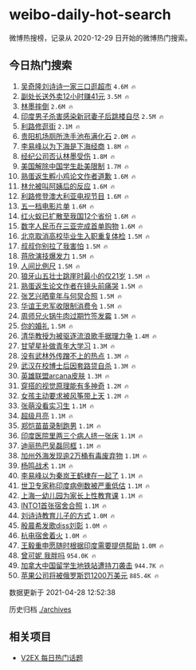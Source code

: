 # weibo-daily-hot-search

微博热搜榜，记录从 2020-12-29 日开始的微博热门搜索。

## 今日热门搜索

<!-- BEGIN -->

1. [吴奇隆刘诗诗一家三口逛超市](https://s.weibo.com/weibo?q=%23%E5%90%B4%E5%A5%87%E9%9A%86%E5%88%98%E8%AF%97%E8%AF%97%E4%B8%80%E5%AE%B6%E4%B8%89%E5%8F%A3%E9%80%9B%E8%B6%85%E5%B8%82%23&Refer=top) `4.6M 🔥`
1. [副处长送外卖12小时赚41元](https://s.weibo.com/weibo?q=%23%E5%89%AF%E5%A4%84%E9%95%BF%E9%80%81%E5%A4%96%E5%8D%9612%E5%B0%8F%E6%97%B6%E8%B5%9A41%E5%85%83%23&Refer=top) `3.5M 🔥`
1. [林墨摔倒](https://s.weibo.com/weibo?q=%23%E6%9E%97%E5%A2%A8%E6%91%94%E5%80%92%23&Refer=top) `2.6M 🔥`
1. [印度男子杀害感染新冠妻子后跳楼自尽](https://s.weibo.com/weibo?q=%E5%8D%B0%E5%BA%A6%E7%94%B7%E5%AD%90%E6%9D%80%E5%AE%B3%E6%84%9F%E6%9F%93%E6%96%B0%E5%86%A0%E5%A6%BB%E5%AD%90%E5%90%8E%E8%B7%B3%E6%A5%BC%E8%87%AA%E5%B0%BD&Refer=top) `2.5M 🔥`
1. [利路修逛街](https://s.weibo.com/weibo?q=%E5%88%A9%E8%B7%AF%E4%BF%AE%E9%80%9B%E8%A1%97&Refer=top) `2.1M 🔥`
1. [贵阳机场厕所洗手池布满化石](https://s.weibo.com/weibo?q=%23%E8%B4%B5%E9%98%B3%E6%9C%BA%E5%9C%BA%E5%8E%95%E6%89%80%E6%B4%97%E6%89%8B%E6%B1%A0%E5%B8%83%E6%BB%A1%E5%8C%96%E7%9F%B3%23&Refer=top) `2.0M 🔥`
1. [李易峰以为下海是下海经商](https://s.weibo.com/weibo?q=%23%E6%9D%8E%E6%98%93%E5%B3%B0%E4%BB%A5%E4%B8%BA%E4%B8%8B%E6%B5%B7%E6%98%AF%E4%B8%8B%E6%B5%B7%E7%BB%8F%E5%95%86%23&Refer=top) `1.8M 🔥`
1. [经纪公司否认林墨受伤](https://s.weibo.com/weibo?q=%23%E7%BB%8F%E7%BA%AA%E5%85%AC%E5%8F%B8%E5%90%A6%E8%AE%A4%E6%9E%97%E5%A2%A8%E5%8F%97%E4%BC%A4%23&Refer=top) `1.8M 🔥`
1. [美国解除中国学生赴美限制](https://s.weibo.com/weibo?q=%23%E7%BE%8E%E5%9B%BD%E8%A7%A3%E9%99%A4%E4%B8%AD%E5%9B%BD%E5%AD%A6%E7%94%9F%E8%B5%B4%E7%BE%8E%E9%99%90%E5%88%B6%23&Refer=top) `1.7M 🔥`
1. [熟蛋返生孵小鸡论文作者道歉](https://s.weibo.com/weibo?q=%23%E7%86%9F%E8%9B%8B%E8%BF%94%E7%94%9F%E5%AD%B5%E5%B0%8F%E9%B8%A1%E8%AE%BA%E6%96%87%E4%BD%9C%E8%80%85%E9%81%93%E6%AD%89%23&Refer=top) `1.6M 🔥`
1. [林允被叫阿姨后的反应](https://s.weibo.com/weibo?q=%23%E6%9E%97%E5%85%81%E8%A2%AB%E5%8F%AB%E9%98%BF%E5%A7%A8%E5%90%8E%E7%9A%84%E5%8F%8D%E5%BA%94%23&Refer=top) `1.6M 🔥`
1. [利路修登澳大利亚电视节目](https://s.weibo.com/weibo?q=%E5%88%A9%E8%B7%AF%E4%BF%AE%E7%99%BB%E6%BE%B3%E5%A4%A7%E5%88%A9%E4%BA%9A%E7%94%B5%E8%A7%86%E8%8A%82%E7%9B%AE&Refer=top) `1.6M 🔥`
1. [五一档电影片单](https://s.weibo.com/weibo?q=%23%E4%BA%94%E4%B8%80%E6%A1%A3%E7%94%B5%E5%BD%B1%E7%89%87%E5%8D%95%23&Refer=top) `1.6M 🔥`
1. [红火蚁已扩散至我国12个省份](https://s.weibo.com/weibo?q=%E7%BA%A2%E7%81%AB%E8%9A%81%E5%B7%B2%E6%89%A9%E6%95%A3%E8%87%B3%E6%88%91%E5%9B%BD12%E4%B8%AA%E7%9C%81%E4%BB%BD&Refer=top) `1.6M 🔥`
1. [数字人民币在三亚完成首单购物](https://s.weibo.com/weibo?q=%E6%95%B0%E5%AD%97%E4%BA%BA%E6%B0%91%E5%B8%81%E5%9C%A8%E4%B8%89%E4%BA%9A%E5%AE%8C%E6%88%90%E9%A6%96%E5%8D%95%E8%B4%AD%E7%89%A9&Refer=top) `1.6M 🔥`
1. [北京取消高校毕业生入职重复体检](https://s.weibo.com/weibo?q=%23%E5%8C%97%E4%BA%AC%E5%8F%96%E6%B6%88%E9%AB%98%E6%A0%A1%E6%AF%95%E4%B8%9A%E7%94%9F%E5%85%A5%E8%81%8C%E9%87%8D%E5%A4%8D%E4%BD%93%E6%A3%80%23&Refer=top) `1.5M 🔥`
1. [叔叔你别拉了我害怕](https://s.weibo.com/weibo?q=%23%E5%8F%94%E5%8F%94%E4%BD%A0%E5%88%AB%E6%8B%89%E4%BA%86%E6%88%91%E5%AE%B3%E6%80%95%23&Refer=top) `1.5M 🔥`
1. [蒋欣演技爆发力](https://s.weibo.com/weibo?q=%23%E8%92%8B%E6%AC%A3%E6%BC%94%E6%8A%80%E7%88%86%E5%8F%91%E5%8A%9B%23&Refer=top) `1.5M 🔥`
1. [人间比例尺](https://s.weibo.com/weibo?q=%E4%BA%BA%E9%97%B4%E6%AF%94%E4%BE%8B%E5%B0%BA&Refer=top) `1.5M 🔥`
1. [狼牙山五壮士跳崖时最小的仅21岁](https://s.weibo.com/weibo?q=%23%E7%8B%BC%E7%89%99%E5%B1%B1%E4%BA%94%E5%A3%AE%E5%A3%AB%E8%B7%B3%E5%B4%96%E6%97%B6%E6%9C%80%E5%B0%8F%E7%9A%84%E4%BB%8521%E5%B2%81%23&Refer=top) `1.5M 🔥`
1. [熟蛋返生论文作者在镜头前痛哭](https://s.weibo.com/weibo?q=%23%E7%86%9F%E8%9B%8B%E8%BF%94%E7%94%9F%E8%AE%BA%E6%96%87%E4%BD%9C%E8%80%85%E5%9C%A8%E9%95%9C%E5%A4%B4%E5%89%8D%E7%97%9B%E5%93%AD%23&Refer=top) `1.5M 🔥`
1. [张艺兴晒童年与何炅合照](https://s.weibo.com/weibo?q=%23%E5%BC%A0%E8%89%BA%E5%85%B4%E6%99%92%E7%AB%A5%E5%B9%B4%E4%B8%8E%E4%BD%95%E7%82%85%E5%90%88%E7%85%A7%23&Refer=top) `1.5M 🔥`
1. [华谊王忠军收限制消费令](https://s.weibo.com/weibo?q=%E5%8D%8E%E8%B0%8A%E7%8E%8B%E5%BF%A0%E5%86%9B%E6%94%B6%E9%99%90%E5%88%B6%E6%B6%88%E8%B4%B9%E4%BB%A4&Refer=top) `1.5M 🔥`
1. [周师兄火锅牛肉过期竹签发霉](https://s.weibo.com/weibo?q=%23%E5%91%A8%E5%B8%88%E5%85%84%E7%81%AB%E9%94%85%E7%89%9B%E8%82%89%E8%BF%87%E6%9C%9F%E7%AB%B9%E7%AD%BE%E5%8F%91%E9%9C%89%23&Refer=top) `1.5M 🔥`
1. [你的婚礼](https://s.weibo.com/weibo?q=%E4%BD%A0%E7%9A%84%E5%A9%9A%E7%A4%BC&Refer=top) `1.5M 🔥`
1. [清华教授为被驱逐流浪歌手据理力争](https://s.weibo.com/weibo?q=%23%E6%B8%85%E5%8D%8E%E6%95%99%E6%8E%88%E4%B8%BA%E8%A2%AB%E9%A9%B1%E9%80%90%E6%B5%81%E6%B5%AA%E6%AD%8C%E6%89%8B%E6%8D%AE%E7%90%86%E5%8A%9B%E4%BA%89%23&Refer=top) `1.4M 🔥`
1. [甘望星补做青年大学习](https://s.weibo.com/weibo?q=%23%E7%94%98%E6%9C%9B%E6%98%9F%E8%A1%A5%E5%81%9A%E9%9D%92%E5%B9%B4%E5%A4%A7%E5%AD%A6%E4%B9%A0%23&Refer=top) `1.3M 🔥`
1. [没有武林外传蹭不上的热点](https://s.weibo.com/weibo?q=%23%E6%B2%A1%E6%9C%89%E6%AD%A6%E6%9E%97%E5%A4%96%E4%BC%A0%E8%B9%AD%E4%B8%8D%E4%B8%8A%E7%9A%84%E7%83%AD%E7%82%B9%23&Refer=top) `1.3M 🔥`
1. [武汉在校博士后因套路贷自杀](https://s.weibo.com/weibo?q=%23%E6%AD%A6%E6%B1%89%E5%9C%A8%E6%A0%A1%E5%8D%9A%E5%A3%AB%E5%90%8E%E5%9B%A0%E5%A5%97%E8%B7%AF%E8%B4%B7%E8%87%AA%E6%9D%80%23&Refer=top) `1.3M 🔥`
1. [英雄联盟arcana皮肤](https://s.weibo.com/weibo?q=%E8%8B%B1%E9%9B%84%E8%81%94%E7%9B%9Farcana%E7%9A%AE%E8%82%A4&Refer=top) `1.3M 🔥`
1. [穿搭的视觉原理能有多神奇](https://s.weibo.com/weibo?q=%E7%A9%BF%E6%90%AD%E7%9A%84%E8%A7%86%E8%A7%89%E5%8E%9F%E7%90%86%E8%83%BD%E6%9C%89%E5%A4%9A%E7%A5%9E%E5%A5%87&Refer=top) `1.2M 🔥`
1. [女孩主动要求被风筝带上天](https://s.weibo.com/weibo?q=%E5%A5%B3%E5%AD%A9%E4%B8%BB%E5%8A%A8%E8%A6%81%E6%B1%82%E8%A2%AB%E9%A3%8E%E7%AD%9D%E5%B8%A6%E4%B8%8A%E5%A4%A9&Refer=top) `1.2M 🔥`
1. [张萌没看实习生](https://s.weibo.com/weibo?q=%E5%BC%A0%E8%90%8C%E6%B2%A1%E7%9C%8B%E5%AE%9E%E4%B9%A0%E7%94%9F&Refer=top) `1.1M 🔥`
1. [超级月亮](https://s.weibo.com/weibo?q=%23%E8%B6%85%E7%BA%A7%E6%9C%88%E4%BA%AE%23&Refer=top) `1.1M 🔥`
1. [郑恺苗苗录制跑男](https://s.weibo.com/weibo?q=%23%E9%83%91%E6%81%BA%E8%8B%97%E8%8B%97%E5%BD%95%E5%88%B6%E8%B7%91%E7%94%B7%23&Refer=top) `1.1M 🔥`
1. [印度医院里两三个病人挤一张床](https://s.weibo.com/weibo?q=%23%E5%8D%B0%E5%BA%A6%E5%8C%BB%E9%99%A2%E9%87%8C%E4%B8%A4%E4%B8%89%E4%B8%AA%E7%97%85%E4%BA%BA%E6%8C%A4%E4%B8%80%E5%BC%A0%E5%BA%8A%23&Refer=top) `1.1M 🔥`
1. [迪丽热巴吴磊同框](https://s.weibo.com/weibo?q=%23%E8%BF%AA%E4%B8%BD%E7%83%AD%E5%B7%B4%E5%90%B4%E7%A3%8A%E5%90%8C%E6%A1%86%23&Refer=top) `1.1M 🔥`
1. [加州外海发现逾2万桶有毒废弃物](https://s.weibo.com/weibo?q=%E5%8A%A0%E5%B7%9E%E5%A4%96%E6%B5%B7%E5%8F%91%E7%8E%B0%E9%80%BE2%E4%B8%87%E6%A1%B6%E6%9C%89%E6%AF%92%E5%BA%9F%E5%BC%83%E7%89%A9&Refer=top) `1.1M 🔥`
1. [杨鸣战术](https://s.weibo.com/weibo?q=%23%E6%9D%A8%E9%B8%A3%E6%88%98%E6%9C%AF%23&Refer=top) `1.1M 🔥`
1. [李易峰以为秦岚王鹤棣在一起了](https://s.weibo.com/weibo?q=%23%E6%9D%8E%E6%98%93%E5%B3%B0%E4%BB%A5%E4%B8%BA%E7%A7%A6%E5%B2%9A%E7%8E%8B%E9%B9%A4%E6%A3%A3%E5%9C%A8%E4%B8%80%E8%B5%B7%E4%BA%86%23&Refer=top) `1.1M 🔥`
1. [世卫专家称印度病例数被严重低估](https://s.weibo.com/weibo?q=%23%E4%B8%96%E5%8D%AB%E4%B8%93%E5%AE%B6%E7%A7%B0%E5%8D%B0%E5%BA%A6%E7%97%85%E4%BE%8B%E6%95%B0%E8%A2%AB%E4%B8%A5%E9%87%8D%E4%BD%8E%E4%BC%B0%23&Refer=top) `1.1M 🔥`
1. [上海一幼儿园为家长上性教育课](https://s.weibo.com/weibo?q=%E4%B8%8A%E6%B5%B7%E4%B8%80%E5%B9%BC%E5%84%BF%E5%9B%AD%E4%B8%BA%E5%AE%B6%E9%95%BF%E4%B8%8A%E6%80%A7%E6%95%99%E8%82%B2%E8%AF%BE&Refer=top) `1.1M 🔥`
1. [INTO1首张宿舍合照](https://s.weibo.com/weibo?q=%23INTO1%E9%A6%96%E5%BC%A0%E5%AE%BF%E8%88%8D%E5%90%88%E7%85%A7%23&Refer=top) `1.1M 🔥`
1. [刘诗诗教育儿子的方式](https://s.weibo.com/weibo?q=%23%E5%88%98%E8%AF%97%E8%AF%97%E6%95%99%E8%82%B2%E5%84%BF%E5%AD%90%E7%9A%84%E6%96%B9%E5%BC%8F%23&Refer=top) `1.0M 🔥`
1. [殷晨希发歌diss刘彰](https://s.weibo.com/weibo?q=%23%E6%AE%B7%E6%99%A8%E5%B8%8C%E5%8F%91%E6%AD%8Cdiss%E5%88%98%E5%BD%B0%23&Refer=top) `1.0M 🔥`
1. [杭电宿舍着火](https://s.weibo.com/weibo?q=%E6%9D%AD%E7%94%B5%E5%AE%BF%E8%88%8D%E7%9D%80%E7%81%AB&Refer=top) `1.0M 🔥`
1. [王毅重申愿随时根据印度需要提供帮助](https://s.weibo.com/weibo?q=%23%E7%8E%8B%E6%AF%85%E9%87%8D%E7%94%B3%E6%84%BF%E9%9A%8F%E6%97%B6%E6%A0%B9%E6%8D%AE%E5%8D%B0%E5%BA%A6%E9%9C%80%E8%A6%81%E6%8F%90%E4%BE%9B%E5%B8%AE%E5%8A%A9%23&Refer=top) `1.0M 🔥`
1. [曾可妮 我胖吗](https://s.weibo.com/weibo?q=%E6%9B%BE%E5%8F%AF%E5%A6%AE%20%E6%88%91%E8%83%96%E5%90%97&Refer=top) `954.0K 🔥`
1. [加拿大中国留学生地铁站遭持刀袭击](https://s.weibo.com/weibo?q=%E5%8A%A0%E6%8B%BF%E5%A4%A7%E4%B8%AD%E5%9B%BD%E7%95%99%E5%AD%A6%E7%94%9F%E5%9C%B0%E9%93%81%E7%AB%99%E9%81%AD%E6%8C%81%E5%88%80%E8%A2%AD%E5%87%BB&Refer=top) `944.7K 🔥`
1. [苹果公司将被俄罗斯罚1200万美元](https://s.weibo.com/weibo?q=%E8%8B%B9%E6%9E%9C%E5%85%AC%E5%8F%B8%E5%B0%86%E8%A2%AB%E4%BF%84%E7%BD%97%E6%96%AF%E7%BD%9A1200%E4%B8%87%E7%BE%8E%E5%85%83&Refer=top) `885.4K 🔥`

数据更新于 2021-04-28 12:52:38

<!-- END -->

历史归档 [./archives](./archives)

## 相关项目

- [V2EX 每日热门话题](https://github.com/boojack/v2ex-daily-hot-topic)
